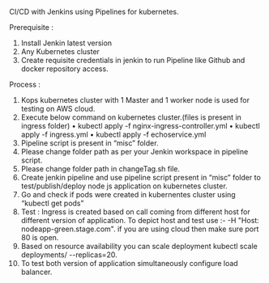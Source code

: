 

CI/CD with Jenkins using Pipelines for kubernetes.

Prerequisite :
1.	Install Jenkin latest version
2.	Any Kubernetes cluster
3.	Create requisite credentials in jenkin to run Pipeline like Github and docker repository access.

Process :
1.	Kops kubernetes cluster with 1 Master and 1 worker node is used for testing on AWS cloud.
2.	Execute below command on kubernetes cluster.(files is present in ingress folder)
•	kubectl apply -f nginx-ingress-controller.yml
•	kubectl apply -f ingress.yml
•	kubectl apply -f echoservice.yml
3.	Pipeline script is present in “misc” folder.
4.	Please change folder path as per your Jenkin workspace in pipeline script.
5.	Please change folder path in changeTag.sh file.
6.	Create jenkin pipeline and use pipeline script present in “misc” folder to test/publish/deploy node js application on kubernetes cluster.
7.	Go and check if pods were created in kubernentes cluster using “kubectl get pods”
8.	Test : Ingress is created based on call coming from different host for different version of application. To depict host and test use :- <IP of cluster node> -H "Host: nodeapp-green.stage.com". if you are using cloud then make sure port 80 is open.
9.	Based on resource availability you can scale deployment kubectl scale deployments/<deployment name> --replicas=20.
10.	To test both version of application simultaneously configure load balancer.  

